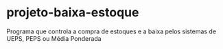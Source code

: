 # projeto-baixa-estoque
Programa que controla a compra de estoques e a baixa pelos sistemas de UEPS, PEPS ou Média Ponderada
